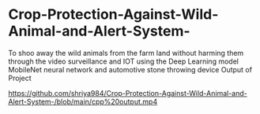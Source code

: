# Crop-Protection-Against-Wild-Animal-and-Alert-System-
To shoo away the wild animals from the farm land without harming them through the video surveillance and IOT using the Deep Learning model MobileNet neural network and automotive stone throwing device 
Output of Project 


https://github.com/shriya984/Crop-Protection-Against-Wild-Animal-and-Alert-System-/blob/main/cpp%20output.mp4
